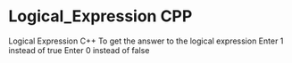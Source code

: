 # Logical_Expression CPP
Logical Expression C++
To get the answer to the logical expression
Enter 1 instead of true
Enter 0 instead of false
